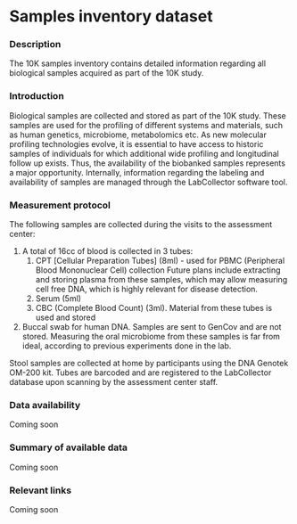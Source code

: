 # Samples inventory dataset  

### Description 

The 10K samples inventory contains detailed information regarding all biological samples acquired as part of the 10K study.

### Introduction

Biological samples are collected and stored as part of the 10K study. These samples are used for the profiling of different systems and materials, such as human genetics, microbiome, metabolomics etc.
As new molecular profiling technologies evolve, it is essential to have access to historic samples of individuals for which additional wide profiling and longitudinal follow up exists. Thus, the availability of the biobanked samples represents a major opportunity.
Internally, information regarding the labeling and availability of samples are managed through the LabCollector software tool.

### Measurement protocol 
<!-- long measurment protocol for the data browser -->
The following samples are collected during the visits to the assessment center:
1. A total of 16cc of blood is collected in 3 tubes:
    1. CPT [Cellular Preparation Tubes] (8ml) - used for PBMC (Peripheral Blood Mononuclear Cell) collection
Future plans include extracting and storing plasma from these samples, which may allow measuring cell free DNA, which is highly relevant for disease detection.
    2. Serum (5ml) 
    3. CBC (Complete Blood Count) (3ml). Material from these tubes is used and stored
2. Buccal swab for human DNA. Samples are sent to GenCov and are not stored. Measuring the oral microbiome from these samples is far from ideal, according to previous experiments done in the lab.

Stool samples are collected at home by participants using the DNA Genotek OM-200 kit. 
Tubes are barcoded and are registered to the LabCollector database upon scanning by the assessment center staff.

### Data availability 
<!-- for the example notebooks -->
Coming soon

### Summary of available data 
<!-- for the data browser -->
Coming soon

### Relevant links

Coming soon
